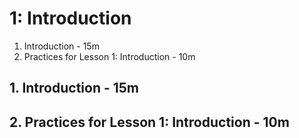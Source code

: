 # 1: Introduction

1. Introduction - 15m
2. Practices for Lesson 1: Introduction - 10m

## 1. Introduction - 15m
## 2. Practices for Lesson 1: Introduction - 10m
